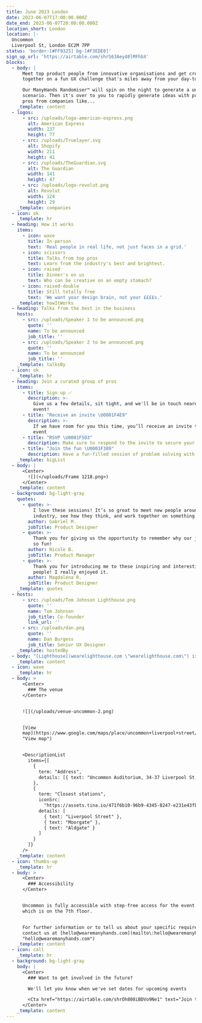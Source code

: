 ```yaml
---
title: June 2023 London
date: 2023-06-07T17:00:00.000Z
date_end: 2023-06-07T20:00:00.000Z
location_short: London
location: |-
  Uncommon
  Liverpool St, London EC2M 7PP
status: 'border-[#FF9325] bg-[#F3EDE0]'
sign_up_url: 'https://airtable.com/shrS63Aey48lMFhbX'
blocks:
  - body: |
      Meet top product people from innovative organisations and get creative
      together on a fun UX challenge that's miles away from your day-to-day.

      Our ManyHands Randomiser™ will spin on the night to generate a unique
      scenario. Then it's over to you to rapidly generate ideas with product
      pros from companies like...
    _template: content
  - logos:
      - src: /uploads/logo-american-express.png
        alt: American Express
        width: 137
        height: 77
      - src: /uploads/Truelayer.svg
        alt: Shopify
        width: 211
        height: 41
      - src: /uploads/TheGuardian.svg
        alt: The Guardian
        width: 141
        height: 47
      - src: /uploads/logo-revolut.png
        alt: Revolut
        width: 124
        height: 29
    _template: companies
  - icon: ok
    _template: hr
  - heading: How it works
    items:
      - icon: wave
        title: In-person
        text: 'Real people in real life, not just faces in a grid.'
      - icon: scissors
        title: Talks from top pros
        text: Learn from the industry's best and brightest.
      - icon: raised
        title: Dinner's on us
        text: Who can be creative on an empty stomach?
      - icon: raised-double
        title: Still totally free
        text: 'We want your design brain, not your ££££s.'
    _template: howItWorks
  - heading: Talks from the best in the business
    hosts:
      - src: /uploads/Speaker 1 to be announced.png
        quote: ''
        name: To be announced
        job_title: ''
      - src: /uploads/Speaker 2 to be announced.png
        quote: ''
        name: To be announced
        job_title: ''
    _template: talksBy
  - icon: ok
    _template: hr
  - heading: Join a curated group of pros
    items:
      - title: Sign up ✅
        description: >-
          Give us a few details, sit tight, and we'll be in touch nearer the
          event!
      - title: "Receive an invite \U0001F4E9"
        description: >-
          If we have room for you this time, you’ll receive an invite to the
          event
      - title: "RSVP \U0001F5D3️"
        description: Make sure to respond to the invite to secure your seat
      - title: "Join the fun \U0001F389"
        description: Have a fun-filled session of problem solving with your new best mates
    _template: bigList
  - body: |
      <Center>
        ![](</uploads/Frame 1218.png>)
      </Center>
    _template: content
  - background: bg-light-gray
    quotes:
      - quote: >-
          I love these sessions! It’s so great to meet new people around the
          industry, see how they think, and work together on something fun. 
        author: Gabriel M.
        jobTitle: Product Designer
      - quote: >-
          Thank you for giving us the opportunity to remember why our jobs are
          so fun!
        author: Nicole B.
        jobTitle: Product Manager
      - quote: >-
          Thank you for introducing me to these inspiring and interesting
          people! I really enjoyed it.
        author: Magdalena R.
        jobTitle: Product Designer
    _template: quotes
  - hosts:
      - src: /uploads/Tom Johnson Lighthouse.png
        quote: ''
        name: Tom Johnson
        job_title: Co-founder
        link_url: ''
      - src: /uploads/dan.png
        quote: ''
        name: Dan Burgess
        job_title: Senior UX Designer
    _template: hostedBy
  - body: "[Lighthouse](wearelighthouse.com \"wearelighthouse.com\") is a specialist UX and UI design agency based in London, trusted by enterprise organisations to tackle the toughest challenges since 2008 \U0001F680\n"
    _template: content
  - icon: wave
    _template: hr
  - body: >
      <Center>
        ### The venue
      </Center>


      ![](/uploads/venue-uncommon-2.png)


      [View
      map](https://www.google.com/maps/place/uncommon+liverpool+street/data=!4m2!3m1!1s0x0:0x706cb25d16d16dd6
      "View map")


      <DescriptionList
        items={[
          {
            term: "Address",
            details: [{ text: "Uncommon Auditorium, 34-37 Liverpool St, EC2M 7PP" }]
          },
          {
            term: "Closest stations",
            iconSrc:
              "https://assets.tina.io/471f6b10-96b9-4345-8247-e231e43fb9ab/logo-undergound.png",
            details: [
              { text: "Liverpool Street" },
              { text: "Moorgate" },
              { text: "Aldgate" }
            ]
          }
        ]}
      />
    _template: content
  - icon: thumbs-up
    _template: hr
  - body: >
      <Center>
        ### Accessibility
      </Center>


      Uncommon is fully accessible with step-free access for the event space
      which is on the 7th floor.


      For further information or to tell us about your specific requirements,
      contact us at [hello@wearemanyhands.com](mailto\:hello@wearemanyhands.com
      "hello@wearemanyhands.com")
    _template: content
  - icon: call
    _template: hr
  - background: bg-light-gray
    body: |
      <Center>
        ### Want to get involved in the future?

        We'll let you know when we've set dates for upcoming events

        <Cta href="https://airtable.com/shrOh808iBDVo9Ne1" text="Join the list" />
      </Center>
    _template: content
---
```












































